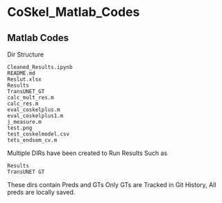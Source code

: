 # CoSkel_Matlab_Codes

## Matlab Codes

Dir Structure

```
Cleaned_Results.ipynb
README.md
Reslut.xlsx
Results
TransUNET_GT
calc_mult_res.m
calc_res.m
eval_coskelplus.m
eval_coskelplus1.m
j_measure.m
test.png
test_coskelmodel.csv
tets_endsem_cv.m
```

Multiple DIRs have been created to Run Results
Such as

```
Results
TransUNET GT
```

These dirs contain Preds and GTs Only GTs are Tracked in Git History, All preds are locally saved.
